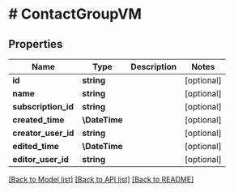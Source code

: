 # # ContactGroupVM

## Properties

Name | Type | Description | Notes
------------ | ------------- | ------------- | -------------
**id** | **string** |  | [optional]
**name** | **string** |  | [optional]
**subscription_id** | **string** |  | [optional]
**created_time** | **\DateTime** |  | [optional]
**creator_user_id** | **string** |  | [optional]
**edited_time** | **\DateTime** |  | [optional]
**editor_user_id** | **string** |  | [optional]

[[Back to Model list]](../../README.md#models) [[Back to API list]](../../README.md#endpoints) [[Back to README]](../../README.md)
